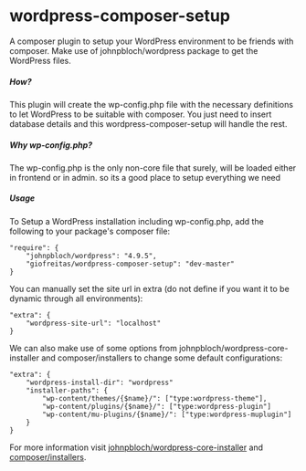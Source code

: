 # wordpress-composer-setup
A composer plugin to setup your WordPress environment to be friends with composer. 
Make use of johnpbloch/wordpress package to get the WordPress files.

##### How?
This plugin will create the wp-config.php file with the necessary definitions to let WordPress to be suitable with composer.
You just need to insert database details and this wordpress-composer-setup will handle the rest.

##### Why wp-config.php?
The wp-config.php is the only non-core file that surely, will be loaded either in frontend or in admin. so its a good place to setup everything we need

##### Usage
To Setup a WordPress installation including wp-config.php, add the following to your package's composer file:

```
"require": {
	"johnpbloch/wordpress": "4.9.5",
	"giofreitas/wordpress-composer-setup": "dev-master"
}
```
You can manually set the site url in extra (do not define if you want it to be dynamic through all environments):

```
"extra": {
	"wordpress-site-url": "localhost"
}
```

We can also make use of some options from johnpbloch/wordpress-core-installer and composer/installers to change some default configurations:

```
"extra": {
	"wordpress-install-dir": "wordpress"
	"installer-paths": {
	    "wp-content/themes/{$name}/": ["type:wordpress-theme"],
	    "wp-content/plugins/{$name}/": ["type:wordpress-plugin"]
	    "wp-content/mu-plugins/{$name}/": ["type:wordpress-muplugin"]
    }
}
```

For more information visit [johnpbloch/wordpress-core-installer](https://github.com/johnpbloch/wordpress-core-installer) and [composer/installers](https://github.com/composer/installers).
